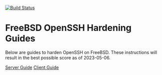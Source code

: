 [![Build Status](https://api.cirrus-ci.com/github/bsdlabs/ssh-hardening.svg)](https://cirrus-ci.com/github/bsdlabs/ssh-hardening)

# FreeBSD OpenSSH Hardening Guides

Below are guides to harden OpenSSH on FreeBSD.  These instructions will result in the best possible score as of 2023-05-06.

[Server Guide](server.md)
[Client Guide](client.md)
